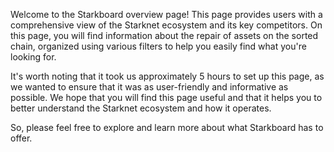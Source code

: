 Welcome to the Starkboard overview page! This page provides users with a comprehensive view of the Starknet ecosystem and its key competitors. On this page, you will find information about the repair of assets on the sorted chain, organized using various filters to help you easily find what you're looking for.

It's worth noting that it took us approximately 5 hours to set up this page, as we wanted to ensure that it was as user-friendly and informative as possible. We hope that you will find this page useful and that it helps you to better understand the Starknet ecosystem and how it operates.

So, please feel free to explore and learn more about what Starkboard has to offer.